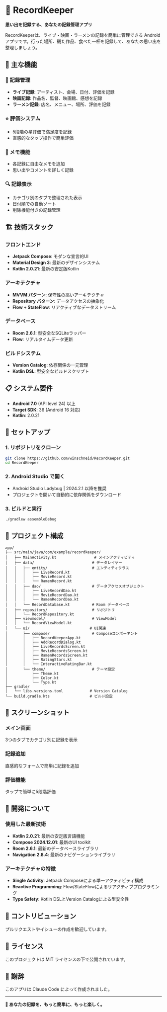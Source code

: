 # 📱 RecordKeeper

**思い出を記録する、あなたの記録管理アプリ**

RecordKeeperは、ライブ・映画・ラーメンの記録を簡単に管理できる Android アプリです。行った場所、観た作品、食べた一杯を記録して、あなたの思い出を整理しましょう。

## 🎯 主な機能

### 📝 記録管理
- **ライブ記録**: アーティスト、会場、日付、評価を記録
- **映画記録**: 作品名、監督、映画館、感想を記録  
- **ラーメン記録**: 店名、メニュー、場所、評価を記録

### ⭐ 評価システム
- 5段階の星評価で満足度を記録
- 直感的なタップ操作で簡単評価

### 📝 メモ機能
- 各記録に自由なメモを追加
- 思い出やコメントを詳しく記録

### 🔍 記録表示
- カテゴリ別のタブで整理された表示
- 日付順での自動ソート
- 削除機能付きの記録管理

## 🏗️ 技術スタック

### **フロントエンド**
- **Jetpack Compose**: モダンな宣言的UI
- **Material Design 3**: 最新のデザインシステム
- **Kotlin 2.0.21**: 最新の安定版Kotlin

### **アーキテクチャ**
- **MVVM パターン**: 保守性の高いアーキテクチャ
- **Repository パターン**: データアクセスの抽象化
- **Flow + StateFlow**: リアクティブなデータストリーム

### **データベース**
- **Room 2.6.1**: 型安全なSQLiteラッパー
- **Flow**: リアルタイムデータ更新

### **ビルドシステム**
- **Version Catalog**: 依存関係の一元管理
- **Kotlin DSL**: 型安全なビルドスクリプト

## 📋 システム要件

- **Android 7.0** (API level 24) 以上
- **Target SDK**: 36 (Android 16 対応)
- **Kotlin**: 2.0.21

## 🚀 セットアップ

### 1. リポジトリをクローン
```bash
git clone https://github.com/winschneid/RecordKeeper.git
cd RecordKeeper
```

### 2. Android Studio で開く
- Android Studio Ladybug | 2024.2.1 以降を推奨
- プロジェクトを開いて自動的に依存関係をダウンロード

### 3. ビルドと実行
```bash
./gradlew assembleDebug
```

## 📁 プロジェクト構成

```
app/
├── src/main/java/com/example/recordkeeper/
│   ├── MainActivity.kt                 # メインアクティビティ
│   ├── data/                          # データレイヤー
│   │   ├── entity/                    # エンティティクラス
│   │   │   ├── LiveRecord.kt
│   │   │   ├── MovieRecord.kt
│   │   │   └── RamenRecord.kt
│   │   ├── dao/                       # データアクセスオブジェクト
│   │   │   ├── LiveRecordDao.kt
│   │   │   ├── MovieRecordDao.kt
│   │   │   └── RamenRecordDao.kt
│   │   └── RecordDatabase.kt          # Room データベース
│   ├── repository/                    # リポジトリ
│   │   └── RecordRepository.kt
│   ├── viewmodel/                     # ViewModel
│   │   └── RecordViewModel.kt
│   └── ui/                           # UI関連
│       ├── compose/                   # Composeコンポーネント
│       │   ├── RecordKeeperApp.kt
│       │   ├── AddRecordDialog.kt
│       │   ├── LiveRecordsScreen.kt
│       │   ├── MovieRecordsScreen.kt
│       │   ├── RamenRecordsScreen.kt
│       │   ├── RatingStars.kt
│       │   └── InteractiveRatingBar.kt
│       └── theme/                     # テーマ設定
│           ├── Theme.kt
│           ├── Color.kt
│           └── Type.kt
├── gradle/
│   └── libs.versions.toml            # Version Catalog
└── build.gradle.kts                  # ビルド設定
```

## 🎨 スクリーンショット

### メイン画面
3つのタブでカテゴリ別に記録を表示

### 記録追加
直感的なフォームで簡単に記録を追加

### 評価機能
タップで簡単に5段階評価

## 🔧 開発について

### 使用した最新技術
- **Kotlin 2.0.21**: 最新の安定版言語機能
- **Compose 2024.12.01**: 最新のUI toolkit
- **Room 2.6.1**: 最新のデータベースライブラリ
- **Navigation 2.8.4**: 最新のナビゲーションライブラリ

### アーキテクチャの特徴
- **Single Activity**: Jetpack Composeによる単一アクティビティ構成
- **Reactive Programming**: Flow/StateFlowによるリアクティブプログラミング
- **Type Safety**: Kotlin DSLとVersion Catalogによる型安全性

## 🤝 コントリビューション

プルリクエストやイシューの作成を歓迎しています。

## 📄 ライセンス

このプロジェクトは MIT ライセンスの下で公開されています。

## 🙏 謝辞

このアプリは Claude Code によって作成されました。

---

**📱 あなたの記録を、もっと簡単に、もっと楽しく。**